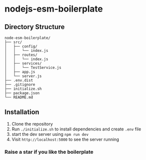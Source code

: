 # nodejs-esm-boilerplate

## Directory Structure
```
node-esm-boilerplate/
├── src/
│   ├── config/
│   │   └── index.js
│   ├── routes/
│   │   └── index.js
│   ├── services/
│   │   └── TestService.js
│   ├── app.js
│   └── server.js
├── .env.dist
├── .gitignore
├── initialize.sh
├── package.json
└── README.md
```

## Installation
1. Clone the repository
2. Run `./initialize.sh` to install dependencies and create `.env` file
3. start the dev server using `npm run dev`
4. Visit `http://localhost:5000` to see the server running

### Raise a star if you like the boilerplate
